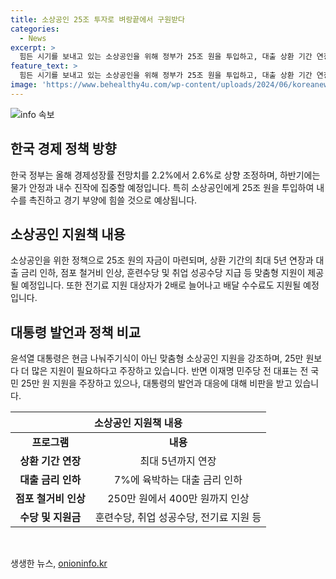 ```yaml
---
title: 소상공인 25조 투자로 벼랑끝에서 구원받다
categories:
  - News
excerpt: >
  힘든 시기를 보내고 있는 소상공인을 위해 정부가 25조 원을 투입하고, 대출 상환 기간 연장과 대출 금리 인하 등의 지원책을 발표했습니다. 또한 전기료 지원 대상을 2배로 확대하고 배달 수수료도 지원할 예정이라고 합니다. 이에 대통령은 맞춤형 지원을 강조하며 25만 원 지원 주장에 대해 비판했고, 이를 둘러싼 여당과의 갈등도 소개되고 있습니다. (총 150자)
feature_text: >
  힘든 시기를 보내고 있는 소상공인을 위해 정부가 25조 원을 투입하고, 대출 상환 기간 연장과 대출 금리 인하 등의 지원책을 발표했습니다. 또한 전기료 지원 대상을 2배로 확대하고 배달 수수료도 지원할 예정이라고 합니다. 이에 대통령은 맞춤형 지원을 강조하며 25만 원 지원 주장에 대해 비판했고, 이를 둘러싼 여당과의 갈등도 소개되고 있습니다. (총 150자)
image: 'https://www.behealthy4u.com/wp-content/uploads/2024/06/koreanews.jpg'
---
```


<p><img src="https://www.behealthy4u.com/wp-content/uploads/2024/06/koreanews.jpg" alt="info 속보" /></p>

<h2 data-ke-size="size26">한국 경제 정책 방향</h2>

<p data-ke-size="size16">한국 정부는 올해 경제성장률 전망치를 2.2%에서 2.6%로 상향 조정하며, 하반기에는 물가 안정과 내수 진작에 집중할 예정입니다. 특히 소상공인에게 25조 원을 투입하여 내수를 촉진하고 경기 부양에 힘쓸 것으로 예상됩니다.</p>

<h2 data-ke-size="size26">소상공인 지원책 내용</h2>

<p data-ke-size="size16">소상공인을 위한 정책으로 25조 원의 자금이 마련되며, 상환 기간의 최대 5년 연장과 대출 금리 인하, 점포 철거비 인상, 훈련수당 및 취업 성공수당 지급 등 맞춤형 지원이 제공될 예정입니다. 또한 전기료 지원 대상자가 2배로 늘어나고 배달 수수료도 지원될 예정입니다.</p>

<h2 data-ke-size="size26">대통령 발언과 정책 비교</h2>

<p data-ke-size="size16">윤석열 대통령은 현금 나눠주기식이 아닌 맞춤형 소상공인 지원을 강조하며, 25만 원보다 더 많은 지원이 필요하다고 주장하고 있습니다. 반면 이재명 민주당 전 대표는 전 국민 25만 원 지원을 주장하고 있으나, 대통령의 발언과 대응에 대해 비판을 받고 있습니다.</p>

<table>
  <thead>
    <tr>
      <th colspan="2">소상공인 지원책 내용</th>
    </tr>
  </thead>
  <tbody>
    <tr>
      <td style="text-align: center; height: 17px;"><b>프로그램</b></td>
      <td style="text-align: center; height: 17px;"><b>내용</b></td>
    </tr>
    <tr>
      <td style="text-align: center; height: 17px;"><b>상환 기간 연장</b></td>
      <td style="text-align: center; height: 17px;">최대 5년까지 연장</td>
    </tr>
    <tr>
      <td style="text-align: center; height: 17px;"><b>대출 금리 인하</b></td>
      <td style="text-align: center; height: 17px;">7%에 육박하는 대출 금리 인하</td>
    </tr>
    <tr>
      <td style="text-align: center; height: 17px;"><b>점포 철거비 인상</b></td>
      <td style="text-align: center; height: 17px;">250만 원에서 400만 원까지 인상</td>
    </tr>
    <tr>
      <td style="text-align: center; height: 17px;"><b>수당 및 지원금</b></td>
      <td style="text-align: center; height: 17px;">훈련수당, 취업 성공수당, 전기료 지원 등</td>
    </tr>
  </tbody>
</table>

<p data-ke-size="size16">&nbsp;</p>
생생한 뉴스, <a href="https://onioninfo.kr" rel="dofollow">onioninfo.kr</a>


